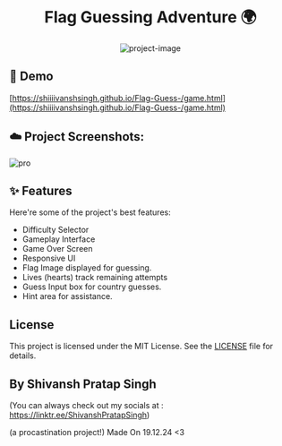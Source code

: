 <h1 align="center" id="title">Flag Guessing Adventure 🌍</h1>

<p align="center"><img src="https://socialify.git.ci/ShiiiivanshSingh/Flag-Guess-/image?description=1&amp;language=1&amp;name=1&amp;owner=1&amp;pattern=Brick+Wall&amp;theme=Dark" alt="project-image"></p>


<h2> 🚀 Demo</h2>

[https://shiiiivanshsingh.github.io/Flag-Guess-/game.html](https://shiiiivanshsingh.github.io/Flag-Guess-/game.html)

<h2>☁️ Project Screenshots:</h2>

![pro](https://github.com/user-attachments/assets/79bf9491-a31e-48a3-b45e-cb1cff4a976f)

  
  
<h2>✨ Features</h2>

Here're some of the project's best features:

*   Difficulty Selector
*   Gameplay Interface
*   Game Over Screen
*   Responsive UI
*   Flag Image displayed for guessing.
*   Lives (hearts) track remaining attempts
*   Guess Input box for country guesses.
*   Hint area for assistance.

## License

This project is licensed under the MIT License. See the [LICENSE](LICENSE) file for details.

## By Shivansh Pratap Singh
 (You can always check out my socials at : https://linktr.ee/ShivanshPratapSingh)

(a procastination project!)
Made On 19.12.24 <3
